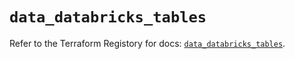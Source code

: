 # `data_databricks_tables`

Refer to the Terraform Registory for docs: [`data_databricks_tables`](https://registry.terraform.io/providers/databricks/databricks/1.14.3/docs/data-sources/tables).
